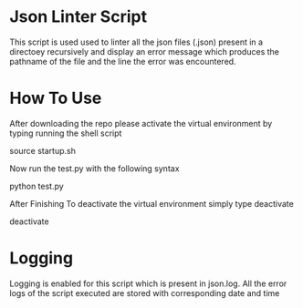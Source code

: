 ﻿# Json Linter Script

This script is used used to linter all the json files (.json) present in a directoey recursively and display an error message which produces the pathname of the file and the line the error was encountered.

# How To Use

After downloading the repo please activate the virtual environment by typing running the shell script

 source startup.sh

Now run the test.py with the following syntax

 python test.py <directory-name>

After Finishing
To deactivate the virtual environment simply type deactivate

 deactivate

# Logging 

Logging is enabled for this script which is present in json.log. All the error logs of the script executed are stored with corresponding date and time

